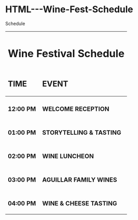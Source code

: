 # HTML---Wine-Fest-Schedule
Schedule
<!DOCTYPE html>
<html>
<table>
  <thead>
  <tr>
    <th colspan="2"> <h1> Wine Festival Schedule </h1></th>
  </tr>
  <tr>
    <td><h2>TIME</h2></td>
    <td><h2>EVENT</h2></td>
    </tr>
    </thead>
<tbody>
  <tr>
    <td><h3>12:00 PM</h3></td>
    <td><h3>WELCOME RECEPTION</h3></td>
</tr>
<tr>
    <td><h3>01:00 PM</h3></td>
    <td><h3>STORYTELLING & TASTING</h3></td>
</tr>
<tr>
    <td><h3>02:00 PM</h3></td>
    <td><h3>WINE LUNCHEON</h3></td>
</tr>
<tr>
    <td><h3>03:00 PM</h3></td>
    <td><h3>AGUILLAR FAMILY WINES</h3></td>
</tr>
<tr>
    <td><h3>04:00 PM</h3></td>
    <td><h3>WINE & CHEESE TASTING</h3></td>
</tr>
  </tbody>
</table>
  </div>
</body>
</html>
